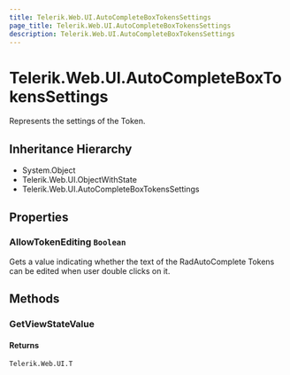 ```yaml
---
title: Telerik.Web.UI.AutoCompleteBoxTokensSettings
page_title: Telerik.Web.UI.AutoCompleteBoxTokensSettings
description: Telerik.Web.UI.AutoCompleteBoxTokensSettings
---
```


# Telerik.Web.UI.AutoCompleteBoxTokensSettings

Represents the settings of the Token.

## Inheritance Hierarchy

* System.Object
* Telerik.Web.UI.ObjectWithState
* Telerik.Web.UI.AutoCompleteBoxTokensSettings

## Properties

###  AllowTokenEditing `Boolean`

Gets a value indicating whether the text of the RadAutoComplete Tokens can be edited when user double clicks on it.

## Methods

###  GetViewStateValue

#### Returns

`Telerik.Web.UI.T` 

